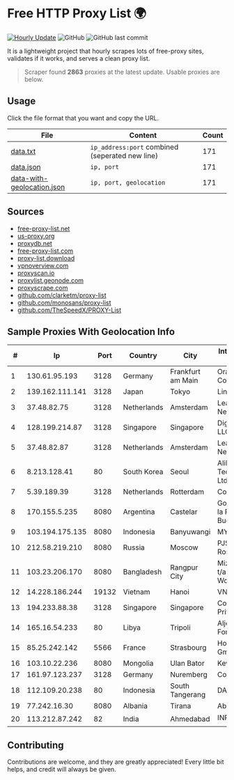 
# Free HTTP Proxy List 🌍

[![Hourly Update](https://github.com/mertguvencli/http-proxy-list/actions/workflows/main.yml/badge.svg?branch=main)](https://github.com/mertguvencli/http-proxy-list/actions/workflows/main.yml)
![GitHub](https://img.shields.io/github/license/mertguvencli/http-proxy-list)
![GitHub last commit](https://img.shields.io/github/last-commit/mertguvencli/http-proxy-list)

It is a lightweight project that hourly scrapes lots of free-proxy sites, validates if it works, and serves a clean proxy list.


> Scraper found **2863** proxies at the latest update. Usable proxies are below.

## Usage

Click the file format that you want and copy the URL.


|File|Content|Count|
|----|-------|-----|
|[data.txt](https://raw.githubusercontent.com/mertguvencli/http-proxy-list/main/proxy-list/data.txt)|`ip_address:port` combined (seperated new line)|171|
|[data.json](https://raw.githubusercontent.com/mertguvencli/http-proxy-list/main/proxy-list/data.json)|`ip, port`|171|
|[data-with-geolocation.json](https://raw.githubusercontent.com/mertguvencli/http-proxy-list/main/proxy-list/data-with-geolocation.json)|`ip, port, geolocation`|171|

## Sources

* [free-proxy-list.net](https://free-proxy-list.net)
* [us-proxy.org](https://www.us-proxy.org)
* [proxydb.net](http://proxydb.net)
* [free-proxy-list.com](https://free-proxy-list.com/?page=&port=&type%5B%5D=http&type%5B%5D=https&up_time=0&search=Search)
* [proxy-list.download](https://www.proxy-list.download/HTTP)
* [vpnoverview.com](https://vpnoverview.com/privacy/anonymous-browsing/free-proxy-servers)
* [proxyscan.io](https://www.proxyscan.io)
* [proxylist.geonode.com](https://proxylist.geonode.com/api/proxy-list?limit=300&page=1&sort_by=lastChecked&sort_type=desc&protocols=http,https)
* [proxyscrape.com](https://api.proxyscrape.com/v2/?request=displayproxies&protocol=http&timeout=10000&country=all&ssl=all&anonymity=all)
* [github.com/clarketm/proxy-list](https://raw.githubusercontent.com/clarketm/proxy-list/master/proxy-list-raw.txt)
* [github.com/monosans/proxy-list](https://raw.githubusercontent.com/monosans/proxy-list/main/proxies/http.txt)
* [github.com/TheSpeedX/PROXY-List](https://raw.githubusercontent.com/TheSpeedX/PROXY-List/master/http.txt)


## Sample Proxies With Geolocation Info

|#|Ip|Port|Country|City|Internet Service Provider|
|-|--|----|-------|----|-------------------------|
|1|130.61.95.193|3128|Germany|Frankfurt am Main|Oracle Corporation|
|2|139.162.111.141|3128|Japan|Tokyo|Linode, LLC|
|3|37.48.82.75|3128|Netherlands|Amsterdam|LeaseWeb Netherlands B.V.|
|4|128.199.214.87|3128|Singapore|Singapore|DigitalOcean, LLC|
|5|37.48.82.87|3128|Netherlands|Amsterdam|LeaseWeb Netherlands B.V.|
|6|8.213.128.41|80|South Korea|Seoul|Alibaba (US) Technology Co., Ltd.|
|7|5.39.189.39|3128|Netherlands|Rotterdam|ColoCenter b.v.|
|8|170.155.5.235|8080|Argentina|Castelar|Gobernacion de la Provincia de Buenos Aires|
|9|103.194.175.135|8080|Indonesia|Banyuwangi|MYNET|
|10|212.58.219.210|8080|Russia|Moscow|PJSC Rostelecom|
|11|103.23.206.170|8080|Bangladesh|Rangpur City|Mizanur Rahman t/a Maya Cyber World|
|12|14.228.186.244|19132|Vietnam|Hanoi|VNPT|
|13|194.233.88.38|3128|Singapore|Singapore|Contabo Asia Private Limited|
|14|165.16.54.233|80|Libya|Tripoli|Aljeel Aljadeed For Technology|
|15|85.25.242.142|5566|France|Strasbourg|Host Europe GmbH|
|16|103.10.22.236|8080|Mongolia|Ulan Bator|Kewiko LLC|
|17|161.97.123.237|3128|Germany|Nuremberg|Contabo GmbH|
|18|112.109.20.238|80|Indonesia|South Tangerang|DATAUTAMANET|
|19|77.242.16.30|8080|Albania|Tirana|Abissnet ISP|
|20|113.212.87.242|82|India|Ahmedabad|INPLs|



## Contributing

Contributions are welcome, and they are greatly appreciated! Every
little bit helps, and credit will always be given.

